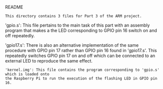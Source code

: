 
README

	This directory contains 3 files for Part 3 of the ARM project. 

  'gpio.s': This file pertains to the main task of this part with an assembly program that
  makes a the LED corresponding to GPIO pin 16 switch on and off repeatedly.

  'gpio17.s': There is also an alternative implementation of the same procedure with GPIO pin
	17 rather than GPIO pin 16 found in 'gpio17.s'. This repeatedly switches GPIO pin 17 on and 
	off which can be connected to an external LED to reproduce the same effect.

	'kernel.img': This file contains the program corresponding to 'gpio.s' which is loaded onto
	the Raspberry Pi to run the execution of the flashing LED in GPIO pin 16.



	
	
